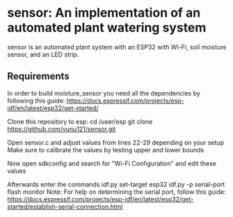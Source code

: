 sensor: An implementation of an automated plant watering system
========================================================================
sensor is an automated plant system with an ESP32 with Wi-Fi, 
soil moisture sensor, and an LED strip.

Requirements
------------
In order to build moisture_sensor you need all the dependencies by following this guide:
    https://docs.espressif.com/projects/esp-idf/en/latest/esp32/get-started/

Clone this repository to esp:
    cd /user/esp
    git clone <https://github.com/yunu121/sensor.git>

Open sensor.c and adjust values from lines 22-29 depending on your setup
    Make sure to calibrate the values by testing upper and lower bounds

Now open sdkconfig and search for "Wi-Fi Configuration" and edit these values

Afterwards enter the commands
    idf.py set-target esp32
    idf.py -p serial-port flash monitor
    Note: For help on determining the serial port, follow this guide:
        https://docs.espressif.com/projects/esp-idf/en/latest/esp32/get-started/establish-serial-connection.html
